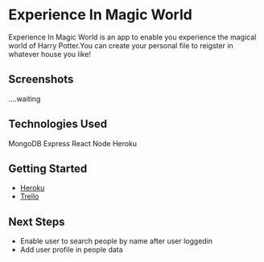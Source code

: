 # Experience In Magic World
Experience In Magic World is an app to enable you experience the magical world of Harry Potter.You can create your personal file to reigster in whatever house you like!

## Screenshots
....waiting

## Technologies Used
MongoDB
Express
React
Node
Heroku

## Getting Started
* [Heroku](https://experience-the-magic-world.herokuapp.com/)
* [Trello](https://trello.com/b/d95r8AUk/ga-project4-study-in-hogwarts)
 
## Next Steps
- Enable user to search people by name after user loggedin
- Add user profile in people data